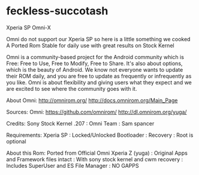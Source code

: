 # feckless-succotash
Xperia SP Omni-X

Omni do not support our Xperia SP so here is a little something we cooked
A Ported Rom Stable for daily use with great results on Stock Kernel

Omni is a community-based project for the Android community which is Free: Free to Use, Free to Modify,
Free to Share. It's also about options, which is the beauty of Android. We know not everyone wants to update their ROM daily,
and you are free to update as frequently or infrequently as you like. Omni is about flexibility and giving users what they expect
and we are excited to see where the community goes with it.

About Omni:
http://omnirom.org/
http://docs.omnirom.org/Main_Page

Sources:
Omni: https://github.com/omnirom/
http://dl.omnirom.org/yuga/

Credits:
Sony Stock Kernel .207 :
Omni Team :
Sam spancer

Requirements:
Xperia SP :
Locked/Unlocked Bootloader :
Recovery :
Root is optional

About this Rom:
Ported from Official Omni Xperia Z (yuga) :
Original Apps and Framework files intact :
With sony stock kernel and cwm recovery :
Includes SuperUser and ES File Manager :
NO GAPPS
